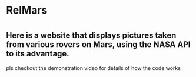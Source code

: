 # RelMars
#
## Here is a website that displays pictures taken from various rovers on Mars, using the NASA API to its advantage.
pls checkout the demonstration video for details of how the code works
